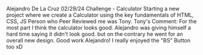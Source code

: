 Alejandro De La Cruz
02/29/24
Challenge - Calculator
Starting a new project where we create a Calculator using the key fundamentals of HTML, CSS, JS
Person who Peer Reviewed me was Tony. 
Tony's Comment: For the most part I think the calculator looks good. Alejandro was giving himself a hard time saying it didn't look good. but on the contrary he went for an overall new design. Good work Alejandro! I really enjoyed the "BS" Button too xD
